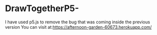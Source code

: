 # DrawTogetherP5-
I have used p5.js to remove the bug that was coming inside the previous version
You can visit at:https://afternoon-garden-60673.herokuapp.com/
